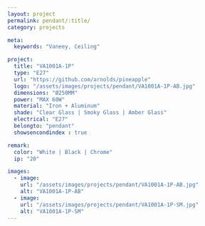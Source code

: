 ```yaml
---
layout: project
permalink: pendant/:title/
category: projects

meta:
  keywords: "Vaneey, Ceiling"

project:
  title: "VA1001A-1P"
  type: "E27"
  url: "https://github.com/arnolds/pineapple"
  logo: "/assets/images/projects/pendant/VA1001A-1P-AB.jpg"
  dimensions: "Ø250MM"
  power: "MAX 60W"
  material: "Iron + Aluminum"
  shade: "Clear Glass | Smoky Glass | Amber Glass"
  electrical: "E27"
  belongto: "pendant"
  showsencondindex : true

remark:
  color: "White | Black | Chrome"
  ip: "20"

images:
  - image:
    url: "/assets/images/projects/pendant/VA1001A-1P-AB.jpg"
    alt: "VA1001A-1P-AB"
  - image:
    url: "/assets/images/projects/pendant/VA1001A-1P-SM.jpg"
    alt: "VA1001A-1P-SM"
---
```

